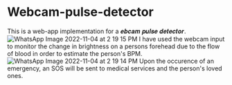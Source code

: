 # Webcam-pulse-detector

This is a web-app implementation for a 𝒆𝒃𝒄𝒂𝒎 𝒑𝒖𝒍𝒔𝒆 𝒅𝒆𝒕𝒆𝒄𝒕𝒐𝒓.
![WhatsApp Image 2022-11-04 at 2 19 15 PM](https://user-images.githubusercontent.com/72289379/199933663-f9d81529-8208-4820-a7a2-102f6de4ed93.jpeg)
I have used the webcam input to monitor the change in brightness on a persons forehead due to the flow of blood in order to estimate the person's BPM.
![WhatsApp Image 2022-11-04 at 2 19 14 PM](https://user-images.githubusercontent.com/72289379/199933852-39aeb23d-c42f-4bd8-ae89-804db5195522.jpeg)
Upon the occurence of an emergency, an SOS will be sent to medical services and the person's loved ones.
